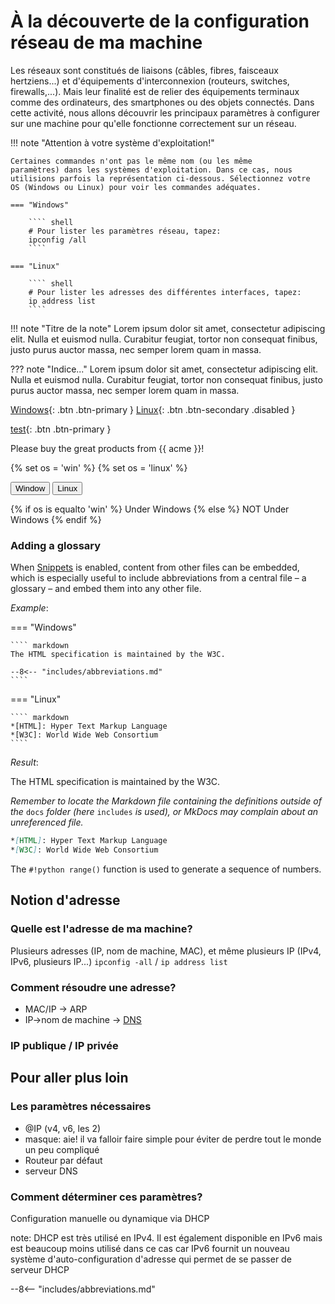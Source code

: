 
# À la découverte de la configuration réseau de ma machine

Les réseaux sont constitués de liaisons (câbles, fibres, faisceaux
hertziens...) et d'équipements d'interconnexion (routeurs, switches,
firewalls,...). Mais leur finalité est de relier des équipements
terminaux comme des ordinateurs, des smartphones ou des objets
connectés. Dans cette activité, nous allons découvrir les principaux
paramètres à configurer sur une machine pour qu'elle fonctionne
correctement sur un réseau.

!!! note "Attention à votre système d'exploitation!" 

    Certaines commandes n'ont pas le même nom (ou les même
    paramètres) dans les systèmes d'exploitation. Dans ce cas, nous 
    utilisions parfois la représentation ci-dessous. Sélectionnez votre 
    OS (Windows ou Linux) pour voir les commandes adéquates.

    === "Windows"

        ```` shell
        # Pour lister les paramètres réseau, tapez: 
        ipconfig /all
        ````

    === "Linux"

        ```` shell
        # Pour lister les adresses des différentes interfaces, tapez: 
        ip address list
        ````




!!! note "Titre de la note"
    Lorem ipsum dolor sit amet, consectetur adipiscing elit. Nulla et euismod
    nulla. Curabitur feugiat, tortor non consequat finibus, justo purus auctor
    massa, nec semper lorem quam in massa.

??? note "Indice..."
    Lorem ipsum dolor sit amet, consectetur adipiscing elit. Nulla et euismod
    nulla. Curabitur feugiat, tortor non consequat finibus, justo purus auctor
    massa, nec semper lorem quam in massa.


[Windows](javascript:alert$.next(&quot;Done!&quot;)){: .btn .btn-primary }
[Linux](#){: .btn .btn-secondary .disabled }

[test](javascript:myFunction();){: .btn .btn-primary }
<script>
function myFunction() {
    alert("I am an alert box!");
//   var x = document.getElementById("myDIV");
//   if (x.innerHTML === "Hello") {
//     x.innerHTML = "Swapped text!";
//   } else {
//     x.innerHTML = "Hello";
//   }
} 
</script>

Please buy the great products from {{ acme }}!

{% set os = 'win' %}
{% set os = 'linux' %}


<button type="button" class="btn btn-primary">Window</button>
<button type="button" class="btn btn-secondary disabled">Linux</button>

{% if os is equalto 'win' %}
    Under Windows
{% else %}
    NOT Under Windows
{% endif %}


### Adding a glossary

When [Snippets][7] is enabled, content from other files can be embedded, which
is especially useful to include abbreviations from a central file – a glossary –
and embed them into any other file.

_Example_:

=== "Windows"

    ```` markdown
    The HTML specification is maintained by the W3C.
    
    --8<-- "includes/abbreviations.md"
    ````

=== "Linux"

    ```` markdown
    *[HTML]: Hyper Text Markup Language
    *[W3C]: World Wide Web Consortium
    ````

_Result_:

The HTML specification is maintained by the W3C.

_Remember to locate the Markdown file containing the definitions outside of the_
`docs` _folder (here_ `includes` _is used), or MkDocs may complain about an 
unreferenced file._

  [7]: #snippets


```` markdown linenums="1"
*[HTML]: Hyper Text Markup Language
*[W3C]: World Wide Web Consortium
````

The `#!python range()` function is used to generate a sequence of numbers.





## Notion d'adresse
### Quelle est l'adresse de ma machine?

Plusieurs adresses (IP, nom de machine, MAC), et même plusieurs IP (IPv4, IPv6, plusieurs IP...)
`ipconfig -all` / `ip address list`

### Comment résoudre une adresse?

* MAC/IP -> ARP
* IP->nom de machine -> [DNS](glossaire.md#dns)

### IP publique / IP privée



## Pour aller plus loin
### Les paramètres nécessaires 


* @IP (v4, v6, les 2)
* masque: aie! il va falloir faire simple pour éviter de perdre tout le monde un peu compliqué 
* Routeur par défaut 
* serveur DNS


### Comment déterminer ces paramètres? 

Configuration manuelle ou dynamique via DHCP

note: DHCP est très utilisé en IPv4. Il est également disponible en IPv6
mais est beaucoup moins utilisé dans ce cas car IPv6 fournit un nouveau
système d'auto-configuration d'adresse qui permet de se passer de
serveur DHCP



--8<-- "includes/abbreviations.md"